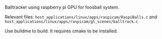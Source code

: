 Balltracker using raspberry pi GPU for foosball system.

Relevant files:
`host_applications/linux/apps/raspicam/RaspiBalls.c`
and
`host_applications/linux/apps/raspicam/gl_scenes/balltrack.c`

Use buildme to build. It requires cmake to be installed.
